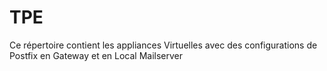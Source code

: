 # TPE
Ce répertoire contient les appliances Virtuelles avec des configurations de Postfix en Gateway et en Local Mailserver
